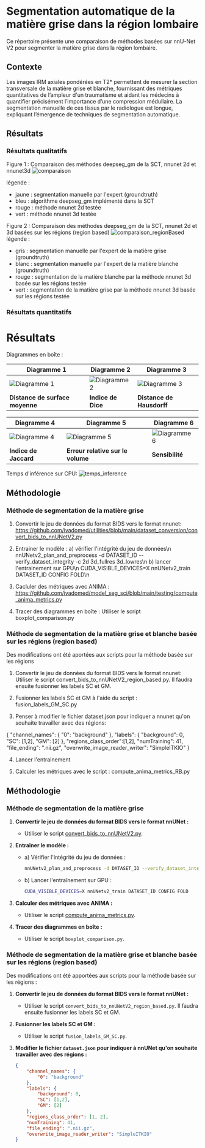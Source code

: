 # Segmentation automatique de la matière grise dans la région lombaire 

Ce répertoire présente une comparaison de méthodes basées sur nnU-Net V2 pour segmenter la matière grise dans la région lombaire.

## Contexte
Les images IRM axiales pondérées en T2* permettent de mesurer la section transversale de la matière grise et blanche, fournissant
des métriques quantitatives de l’ampleur d'un traumatisme et aidant les médecins à quantifier précisément l’importance d’une compression médullaire.
La segmentation manuelle de ces tissus par le radiologue est longue, expliquant l’émergence de techniques de segmentation automatique. 

## Résultats 

### Résultats qualitatifs
Figure 1 : Comparaison des méthodes deepseg_gm de la SCT, nnunet 2d et nnunet3d
![comparaison](https://github.com/ivadomed/lumbar-T2star-GMseg/assets/110342907/7a34bf27-d9c4-4be5-ba39-e74c8d4ba9ae)

légende :
- jaune : segmentation manuelle par l'expert (groundtruth)
- bleu : algorithme deepseg_gm implémenté dans la SCT
- rouge : méthode nnunet 2d testée 
- vert :  méthode nnunet 3d testée

Figure 2 : Comparaison des méthodes deepseg_gm de la SCT, nnunet 2d et 3d basées sur les régions (region based)
![comparaison_regionBased](https://github.com/ivadomed/lumbar-T2star-GMseg/assets/110342907/bb7c17f9-8305-4662-b1d9-867d6dba0a62)
légende :
- gris : segmentation manuelle par l'expert de la matière grise (groundtruth)
- blanc : segmentation manuelle par l'expert de la matière blanche (groundtruth)
- rouge : segmentation de la matière blanche par la méthode nnunet 3d basée sur les régions testée 
- vert : segmentation de la matière grise par la méthode nnunet 3d basée sur les régions testée

### Résultats quantitatifs
# Résultats

Diagrammes en boîte :

| Diagramme 1           | Diagramme 2           | Diagramme 3           |
|-----------------------|-----------------------|-----------------------|
| ![Diagramme 1](https://github.com/ivadomed/lumbar-T2star-GMseg/assets/110342907/3cd6cf5e-49c3-4fd2-b6e0-a377cd539798) | ![Diagramme 2](https://github.com/ivadomed/lumbar-T2star-GMseg/assets/110342907/59730646-8ea2-4231-bbcd-a15ad80e02d7) | ![Diagramme 3](https://github.com/ivadomed/lumbar-T2star-GMseg/assets/110342907/c953f2dc-0a7c-4661-989e-b676ac656501) |
| **Distance de surface moyenne**     | **Indice de Dice**     | **Distance de Hausdorff**     |

| Diagramme 4           | Diagramme 5           | Diagramme 6           |
|-----------------------|-----------------------|-----------------------|
| ![Diagramme 4](https://github.com/ivadomed/lumbar-T2star-GMseg/assets/110342907/edcf5119-9116-48c3-a5c8-449b73ee71ad) | ![Diagramme 5](https://github.com/ivadomed/lumbar-T2star-GMseg/assets/110342907/a941b63d-d1bb-4c61-b668-20c0df3633c7) | ![Diagramme 6](https://github.com/ivadomed/lumbar-T2star-GMseg/assets/110342907/f2158060-4368-484e-96d1-f15e8c97daa5) |
| **Indice de Jaccard**     | **Erreur relative sur le volume**     | **Sensibilité**     |

Temps d'inférence sur CPU:
![temps_inference](https://github.com/ivadomed/lumbar-T2star-GMseg/assets/110342907/4c2d8db4-4f63-499a-a358-da9e07d28176)

## Méthodologie
### Méthode de segmentation de la matière grise 
1. Convertir le jeu de données du format BIDS vers le format nnunet: https://github.com/ivadomed/utilities/blob/main/dataset_conversion/convert_bids_to_nnUNetV2.py

2. Entrainer le modèle :
a) vérifier l'intégrité du jeu de données\n
nnUNetv2_plan_and_preprocess -d DATASET_ID --verify_dataset_integrity -c 2d 3d_fullres 3d_lowres\n
b) lancer l'entrainement sur GPU\n
CUDA_VISIBLE_DEVICES=X nnUNetv2_train DATASET_ID CONFIG FOLD\n

3. Cacluler des métriques avec ANIMA : https://github.com/ivadomed/model_seg_sci/blob/main/testing/compute_anima_metrics.py

4. Tracer des diagrammes en boîte : Utiliser le script boxplot_comparison.py

### Méthode de segmentation de la matière grise et blanche basée sur les régions (region based)
Des modifications ont été aportées aux scripts pour la méthode basée sur les régions

1. Convertir le jeu de données du format BIDS vers le format nnunet: Utiliser le script convert_bids_to_nnUNetV2_region_based.py. Il faudra ensuite fusionner les labels SC et GM.

2. Fusionner les labels SC et GM à l'aide du script : fusion_labels_GM_SC.py

3. Penser à modifier le fichier dataset.json pour indiquer a nnunet qu'on souhaite travailler avec des régions:

{
    "channel_names": {
        "0": "background"
    },
    "labels": {
        "background": 0,
        "SC": [1,2],
	      "GM": [2]
    },
    "regions_class_order":[1,2],
    "numTraining": 41,
    "file_ending": ".nii.gz",
    "overwrite_image_reader_writer": "SimpleITKIO"
}


4. Lancer l'entrainement
   
5. Calculer les métriques avec le script : compute_anima_metrics_RB.py



## Méthodologie

### Méthode de segmentation de la matière grise

1. **Convertir le jeu de données du format BIDS vers le format nnUNet :**
   - Utiliser le script [convert_bids_to_nnUNetV2.py](https://github.com/ivadomed/utilities/blob/main/dataset_conversion/convert_bids_to_nnUNetV2.py).

2. **Entraîner le modèle :**
   - a) Vérifier l'intégrité du jeu de données :
     ```bash
     nnUNetv2_plan_and_preprocess -d DATASET_ID --verify_dataset_integrity -c 2d 3d_fullres 3d_lowres
     ```
   - b) Lancer l'entraînement sur GPU :
     ```bash
     CUDA_VISIBLE_DEVICES=X nnUNetv2_train DATASET_ID CONFIG FOLD
     ```

3. **Calculer des métriques avec ANIMA :**
   - Utiliser le script [compute_anima_metrics.py](https://github.com/ivadomed/model_seg_sci/blob/main/testing/compute_anima_metrics.py).

4. **Tracer des diagrammes en boîte :**
   - Utiliser le script `boxplot_comparison.py`.

### Méthode de segmentation de la matière grise et blanche basée sur les régions (region based)

Des modifications ont été apportées aux scripts pour la méthode basée sur les régions :

1. **Convertir le jeu de données du format BIDS vers le format nnUNet :**
   - Utiliser le script `convert_bids_to_nnUNetV2_region_based.py`. Il faudra ensuite fusionner les labels SC et GM.

2. **Fusionner les labels SC et GM :**
   - Utiliser le script `fusion_labels_GM_SC.py`.

3. **Modifier le fichier `dataset.json` pour indiquer à nnUNet qu'on souhaite travailler avec des régions :**
   ```json
   {
       "channel_names": {
           "0": "background"
       },
       "labels": {
           "background": 0,
           "SC": [1,2],
           "GM": [2]
       },
       "regions_class_order": [1, 2],
       "numTraining": 41,
       "file_ending": ".nii.gz",
       "overwrite_image_reader_writer": "SimpleITKIO"
   }



